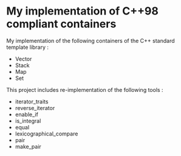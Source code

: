 # My implementation of C++98 compliant containers

My implementation of the following containers of the C++ standard template library :
* Vector
* Stack
* Map
* Set

This project includes re-implementation of the following tools :
* iterator_traits
* reverse_iterator
* enable_if
* is_integral
* equal
* lexicographical_compare
* pair
* make_pair
